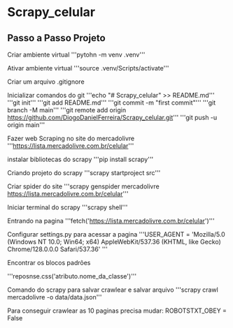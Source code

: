# Scrapy_celular

## Passo a Passo Projeto

Criar ambiente virtual
'''pytohn -m venv .venv'''

Ativar ambiente virtual
'''source .venv/Scripts/activate'''

Criar um arquivo .gitignore

Inicializar comandos do git
'''echo "# Scrapy_celular" >> README.md'''
'''git init'''
'''git add README.md'''
'''git commit -m "first commit"'''
'''git branch -M main'''
'''git remote add origin https://github.com/DiogoDanielFerreira/Scrapy_celular.git'''
'''git push -u origin main'''

Fazer web Scraping no site do mercadolivre
'''https://lista.mercadolivre.com.br/celular'''

instalar bibliotecas do scrapy
'''pip install scrapy'''

Criando projeto do scrapy
'''scrapy startproject src'''

Criar spider do site
'''scrapy genspider mercadolivre https://lista.mercadolivre.com.br/celular'''

Iniciar terminal do scrapy
'''scrapy shell'''

Entrando na pagina
'''fetch('https://lista.mercadolivre.com.br/celular')'''

Configurar settings.py para acessar a pagina 
'''USER_AGENT = 'Mozilla/5.0 (Windows NT 10.0; Win64; x64) AppleWebKit/537.36 (KHTML, like Gecko) Chrome/128.0.0.0 Safari/537.36' '''

Encontrar os blocos padrões

'''reposnse.css('atributo.nome_da_classe')'''

Comando do scrapy para salvar crawlear e salvar arquivo
'''scrapy crawl mercadolivre -o data/data.json'''

Para conseguir crawlear as 10 paginas precisa mudar: ROBOTSTXT_OBEY = False





